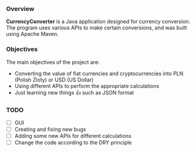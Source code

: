 ### Overview
**CurrencyConverter** is a Java application designed for currency conversion. The program uses various APIs to make certain conversions, and was built using Apache Maven. 

### Objectives
The main objectives of the project are:
- Converting the value of fiat currencies and cryptocurrencies into PLN (Polish Zloty) or USD (US Dollar)
- Using different APIs to perform the appropriate calculations
- Just learning new things :+1: such as JSON format

### TODO
- [ ] GUI
- [ ] Creating and fixing new bugs
- [ ] Adding some new APIs for different calculations
- [ ] Change the code according to the DRY principle
